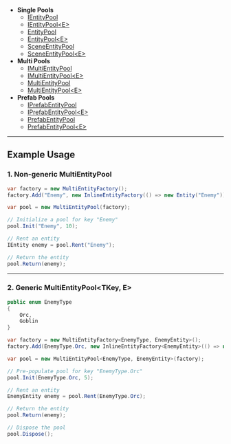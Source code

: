- **Single Pools**
    - [IEntityPool](IEntityPool.md) <!-- + -->
    - [IEntityPool&lt;E&gt;](IEntityPool%601.md) <!-- + -->
    - [EntityPool](EntityPool.md) <!-- + -->
    - [EntityPool&lt;E&gt;](EntityPool%601.md) <!-- + -->
    - [SceneEntityPool](SceneEntityPool.md) <!-- + -->
    - [SceneEntityPool&lt;E&gt;](SceneEntityPool%601.md) <!-- + -->
- **Multi Pools**
    - [IMultiEntityPool](IMultiEntityPool.md) <!-- + -->
    - [IMultiEntityPool&lt;E&gt;](IMultiEntityPool%601.md) <!-- + -->
    - [MultiEntityPool](MultiEntityPool.md) <!-- + -->
    - [MultiEntityPool&lt;E&gt;](MultiEntityPool%601.md) <!-- + -->
- **Prefab Pools**
    - [IPrefabEntityPool](IPrefabEntityPool.md)
    - [IPrefabEntityPool&lt;E&gt;](IPrefabEntityPool%601.md)
    - [PrefabEntityPool](PrefabEntityPool.md)
    - [PrefabEntityPool&lt;E&gt;](PrefabEntityPool%601.md)




---




## Example Usage

### 1. Non-generic MultiEntityPool

```csharp
var factory = new MultiEntityFactory();
factory.Add("Enemy", new InlineEntityFactory(() => new Entity("Enemy")));

var pool = new MultiEntityPool(factory);

// Initialize a pool for key "Enemy"
pool.Init("Enemy", 10);

// Rent an entity
IEntity enemy = pool.Rent("Enemy");

// Return the entity
pool.Return(enemy);
```

---

### 2. Generic MultiEntityPool<TKey, E>

```csharp
public enum EnemyType
{
    Orc,
    Goblin
}

var factory = new MultiEntityFactory<EnemyType, EnemyEntity>();
factory.Add(EnemyType.Orc, new InlineEntityFactory<EnemyEntity>(() => new Entity("Orc")));

var pool = new MultiEntityPool<EnemyType, EnemyEntity>(factory);

// Pre-populate pool for key "EnemyType.Orc"
pool.Init(EnemyType.Orc, 5);

// Rent an entity
EnemyEntity enemy = pool.Rent(EnemyType.Orc);

// Return the entity
pool.Return(enemy);

// Dispose the pool
pool.Dispose();
```